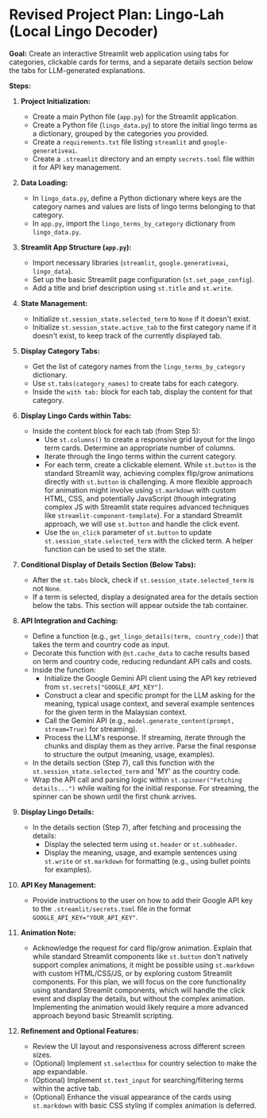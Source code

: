 # Revised Project Plan: Lingo-Lah (Local Lingo Decoder)

**Goal:** Create an interactive Streamlit web application using tabs for categories, clickable cards for terms, and a separate details section below the tabs for LLM-generated explanations.

**Steps:**

1.  **Project Initialization:**
    *   Create a main Python file (`app.py`) for the Streamlit application.
    *   Create a Python file (`lingo_data.py`) to store the initial lingo terms as a dictionary, grouped by the categories you provided.
    *   Create a `requirements.txt` file listing `streamlit` and `google-generativeai`.
    *   Create a `.streamlit` directory and an empty `secrets.toml` file within it for API key management.

2.  **Data Loading:**
    *   In `lingo_data.py`, define a Python dictionary where keys are the category names and values are lists of lingo terms belonging to that category.
    *   In `app.py`, import the `lingo_terms_by_category` dictionary from `lingo_data.py`.

3.  **Streamlit App Structure (`app.py`):**
    *   Import necessary libraries (`streamlit`, `google.generativeai`, `lingo_data`).
    *   Set up the basic Streamlit page configuration (`st.set_page_config`).
    *   Add a title and brief description using `st.title` and `st.write`.

4.  **State Management:**
    *   Initialize `st.session_state.selected_term` to `None` if it doesn't exist.
    *   Initialize `st.session_state.active_tab` to the first category name if it doesn't exist, to keep track of the currently displayed tab.

5.  **Display Category Tabs:**
    *   Get the list of category names from the `lingo_terms_by_category` dictionary.
    *   Use `st.tabs(category_names)` to create tabs for each category.
    *   Inside the `with tab:` block for each tab, display the content for that category.

6.  **Display Lingo Cards within Tabs:**
    *   Inside the content block for each tab (from Step 5):
        *   Use `st.columns()` to create a responsive grid layout for the lingo term cards. Determine an appropriate number of columns.
        *   Iterate through the lingo terms within the current category.
        *   For each term, create a clickable element. While `st.button` is the standard Streamlit way, achieving complex flip/grow animations directly with `st.button` is challenging. A more flexible approach for animation might involve using `st.markdown` with custom HTML, CSS, and potentially JavaScript (though integrating complex JS with Streamlit state requires advanced techniques like `streamlit-component-template`). For a standard Streamlit approach, we will use `st.button` and handle the click event.
        *   Use the `on_click` parameter of `st.button` to update `st.session_state.selected_term` with the clicked term. A helper function can be used to set the state.

7.  **Conditional Display of Details Section (Below Tabs):**
    *   After the `st.tabs` block, check if `st.session_state.selected_term` is not `None`.
    *   If a term is selected, display a designated area for the details section below the tabs. This section will appear outside the tab container.

8.  **API Integration and Caching:**
    *   Define a function (e.g., `get_lingo_details(term, country_code)`) that takes the term and country code as input.
    *   Decorate this function with `@st.cache_data` to cache results based on term and country code, reducing redundant API calls and costs.
    *   Inside the function:
        *   Initialize the Google Gemini API client using the API key retrieved from `st.secrets["GOOGLE_API_KEY"]`.
        *   Construct a clear and specific prompt for the LLM asking for the meaning, typical usage context, and several example sentences for the given term in the Malaysian context.
        *   Call the Gemini API (e.g., `model.generate_content(prompt, stream=True)` for streaming).
        *   Process the LLM's response. If streaming, iterate through the chunks and display them as they arrive. Parse the final response to structure the output (meaning, usage, examples).
    *   In the details section (Step 7), call this function with the `st.session_state.selected_term` and 'MY' as the country code.
    *   Wrap the API call and parsing logic within `st.spinner("Fetching details...")` while waiting for the initial response. For streaming, the spinner can be shown until the first chunk arrives.

9.  **Display Lingo Details:**
    *   In the details section (Step 7), after fetching and processing the details:
        *   Display the selected term using `st.header` or `st.subheader`.
        *   Display the meaning, usage, and example sentences using `st.write` or `st.markdown` for formatting (e.g., using bullet points for examples).

10. **API Key Management:**
    *   Provide instructions to the user on how to add their Google API key to the `.streamlit/secrets.toml` file in the format `GOOGLE_API_KEY="YOUR_API_KEY"`.

11. **Animation Note:**
    *   Acknowledge the request for card flip/grow animation. Explain that while standard Streamlit components like `st.button` don't natively support complex animations, it might be possible using `st.markdown` with custom HTML/CSS/JS, or by exploring custom Streamlit components. For this plan, we will focus on the core functionality using standard Streamlit components, which will handle the click event and display the details, but without the complex animation. Implementing the animation would likely require a more advanced approach beyond basic Streamlit scripting.

12. **Refinement and Optional Features:**
    *   Review the UI layout and responsiveness across different screen sizes.
    *   (Optional) Implement `st.selectbox` for country selection to make the app expandable.
    *   (Optional) Implement `st.text_input` for searching/filtering terms within the active tab.
    *   (Optional) Enhance the visual appearance of the cards using `st.markdown` with basic CSS styling if complex animation is deferred.